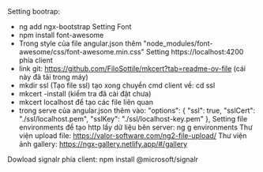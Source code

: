 Setting bootrap: 
- ng add ngx-bootstrap
Setting Font
- npm install font-awesome
- Trong style của file angular.json thêm "node_modules/font-awesome/css/font-awesome.min.css"
Setting https://localhost:4200 phía client
- link git: https://github.com/FiloSottile/mkcert?tab=readme-ov-file (cái này đã tải trong máy)
- mkdir ssl (Tạo file ssl) tạo xong chuyển cmd client về: cd ssl
- mkcert -install (kiểm tra đã cài đặt chưa)
- mkcert localhost để tạo các file liên quan
- trong serve của angular.json thêm vào:
        "options": {
            "ssl": true,
            "sslCert": "./ssl/localhost.pem",
            "sslKey": "./ssl/localhost-key.pem"
          },
Setting file environments để tạo http lấy dữ liệu bên server: ng g environments
Thư viện upload file: https://valor-software.com/ng2-file-upload/
Thư viện ảnh gallery: https://ngx-gallery.netlify.app/#/gallery

Dowload signalr phía client: npm install @microsoft/signalr
